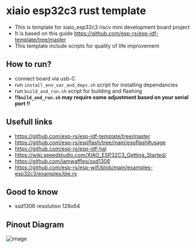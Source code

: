 # xiaio esp32c3 rust template
- This is template for xiaio_esp32c3 riscv mini development board project
- It is based on this guide https://github.com/esp-rs/esp-idf-template/tree/master
- This template include scripts for quality of life improvement
## How to run?
- connect board via usb-C
- run `install_env_var_and_deps.sh` script for installing dependancies
- run `build_and_run.sh` script for building and flashing 
- **!!`build_and_run.sh` may require some adjustment based on your serial port !!**

## Usefull links
- https://github.com/esp-rs/esp-idf-template/tree/master
- https://github.com/esp-rs/espflash/tree/main/espflash#usage
- https://github.com/esp-rs/esp-idf-hal
- https://wiki.seeedstudio.com/XIAO_ESP32C3_Getting_Started/
- https://github.com/jamwaffles/ssd1306
- https://github.com/esp-rs/esp-wifi/blob/main/examples-esp32c3/examples/ble.rs

## Good to know 
- ssd1306 resolution 128x64

## Pinout Diagram
![image](https://github.com/Talandar99/xiaio_esp32c3_rust/assets/32677600/4272fa4f-edb4-428f-9e6a-cc33f96864be)

